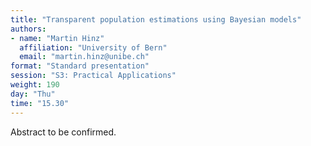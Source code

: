 ```yaml
---
title: "Transparent population estimations using Bayesian models"
authors:
- name: "Martin Hinz"
  affiliation: "University of Bern"
  email: "martin.hinz@unibe.ch"
format: "Standard presentation"
session: "S3: Practical Applications"
weight: 190
day: "Thu"
time: "15.30"
---
```


Abstract to be confirmed.
